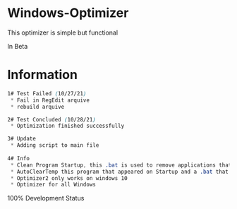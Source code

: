# Windows-Optimizer

This optimizer is simple but functional

In Beta

# Information

```CSS
1# Test Failed (10/27/21)
 * Fail in RegEdit arquive
 * rebuild arquive

2# Test Concluded (10/28/21)
 * Optimization finished successfully

3# Update
 * Adding script to main file
 
4# Info
 * Clean Program Startup, this .bat is used to remove applications that start with Windows or programs that appear but you don't know them and don't have a directory (Warning: This file makes remove all applications that start with Windows)
 * AutoClearTemp this program that appeared on Startup and a .bat that cleans %temp% temporary files
 * Optimizer2 only works on windows 10
 * Optimizer for all Windows

```

100% Development Status
